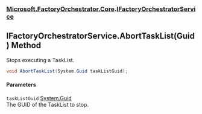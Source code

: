 ### [Microsoft.FactoryOrchestrator.Core](Microsoft_FactoryOrchestrator_Core.md 'Microsoft.FactoryOrchestrator.Core').[IFactoryOrchestratorService](Microsoft_FactoryOrchestrator_Core_IFactoryOrchestratorService.md 'Microsoft.FactoryOrchestrator.Core.IFactoryOrchestratorService')
## IFactoryOrchestratorService.AbortTaskList(Guid) Method
Stops executing a TaskList.  
```csharp
void AbortTaskList(System.Guid taskListGuid);
```
#### Parameters
<a name='Microsoft_FactoryOrchestrator_Core_IFactoryOrchestratorService_AbortTaskList(System_Guid)_taskListGuid'></a>
`taskListGuid` [System.Guid](https://docs.microsoft.com/en-us/dotnet/api/System.Guid 'System.Guid')  
The GUID of the TaskList to stop.
  
